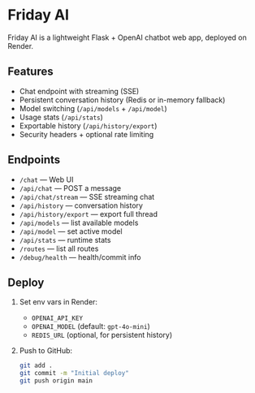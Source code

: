 # Friday AI

Friday AI is a lightweight Flask + OpenAI chatbot web app, deployed on Render.

## Features
- Chat endpoint with streaming (SSE)
- Persistent conversation history (Redis or in-memory fallback)
- Model switching (`/api/models` + `/api/model`)
- Usage stats (`/api/stats`)
- Exportable history (`/api/history/export`)
- Security headers + optional rate limiting

## Endpoints

- `/chat` — Web UI  
- `/api/chat` — POST a message  
- `/api/chat/stream` — SSE streaming chat  
- `/api/history` — conversation history  
- `/api/history/export` — export full thread  
- `/api/models` — list available models  
- `/api/model` — set active model  
- `/api/stats` — runtime stats  
- `/routes` — list all routes  
- `/debug/health` — health/commit info  

## Deploy

1. Set env vars in Render:
   - `OPENAI_API_KEY`
   - `OPENAI_MODEL` (default: `gpt-4o-mini`)
   - `REDIS_URL` (optional, for persistent history)

2. Push to GitHub:
   ```bash
   git add .
   git commit -m "Initial deploy"
   git push origin main
